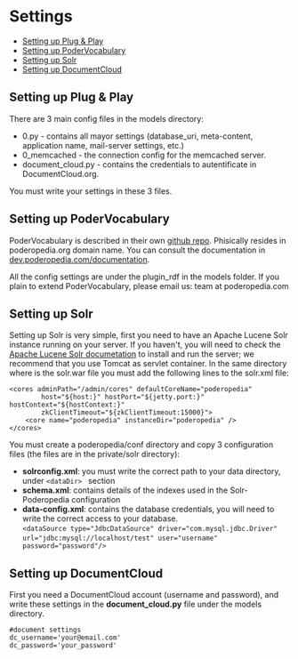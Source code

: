 Settings
=============

* [Setting up Plug & Play](#setting-up-plug-&-play)
* [Setting up PoderVocabulary](#setting-up-PoderVocabulary)
* [Setting up Solr](#setting-up-solr)
* [Setting up DocumentCloud](#setting-up-documentcloud)

## Setting up Plug & Play

There are 3 main config files in the models directory:

* 0.py - contains all mayor settings (database_uri, meta-content, application name, mail-server settings, etc.)
* 0_memcached - the connection config for the memcached server.
* document_cloud.py - contains the credentials to autentificate in DocumentCloud.org.

You must write your settings in these 3 files.

## Setting up PoderVocabulary

PoderVocabulary is described in their own [github repo](https://github.com/poderopedia/PoderVocabulary).
Phisically resides in poderopedia.org domain name. You can consult the documentation in [dev.poderopedia.com/documentation](http://dev.poderopedia.com/documentation/index).

All the config settings are under the plugin_rdf in the models folder. If you plain to extend PoderVocabulary, please email us: team at poderopedia.com 

## Setting up Solr
Setting up Solr is very simple, first you need to have an Apache Lucene Solr instance running on your server. If you haven't, you will need to check the [Apache Lucene Solr documetation](http://wiki.apache.org/solr/) to install and run the server; we recommend that you use Tomcat as servlet container.
In the same directory where is the solr.war file you must add the following lines to the solr.xml file:

    <cores adminPath="/admin/cores" defaultCoreName="poderopedia" 
        	host="${host:}" hostPort="${jetty.port:}" hostContext="${hostContext:}" 
        	zkClientTimeout="${zkClientTimeout:15000}">
    	<core name="poderopedia" instanceDir="poderopedia" />
    </cores>

You must create a poderopedia/conf directory and copy 3 configuration files (the files are in the private/solr directory):

* **solrconfig.xml**: you must write the correct path to your data directory, under `<dataDir> ` section
* **schema.xml**: contains details of the indexes used in the Solr-Poderopedia configuration
* **data-config.xml**: contains the database credentials, you will need to write the correct access to your database.     
     `<dataSource type="JdbcDataSource" driver="com.mysql.jdbc.Driver" `   
`url="jdbc:mysql://localhost/test" user="username" password="password"/>`


## Setting up DocumentCloud
First you need a DocumentCloud account (username and password), and write these settings in the **document_cloud.py** file under the models directory.

    #document settings
    dc_username='your@email.com'
    dc_password='your_password'
